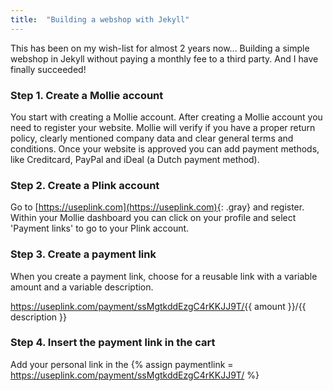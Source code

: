 ```yaml
---
title:  "Building a webshop with Jekyll"
---
```


This has been on my wish-list for almost 2 years now... Building a simple webshop in Jekyll without paying a monthly fee to a third party. And I have finally succeeded!

### Step 1. Create a Mollie account

You start with creating a Mollie account. After creating a Mollie account you need to register your website. Mollie will verify if you have a proper return policy, clearly mentioned company data and clear general terms and conditions. Once your website is approved you can add payment methods, like Creditcard, PayPal and iDeal (a Dutch payment method).

### Step 2. Create a Plink account

Go to [https://useplink.com](https://useplink.com){: .gray} and register. Within your Mollie dashboard you can click on your profile and select 'Payment links' to go to your Plink account. 

### Step 3. Create a payment link

When you create a payment link, choose for a reusable link with a variable amount and a variable description.

https://useplink.com/payment/ssMgtkddEzgC4rKKJJ9T/{{ amount }}/{{ description }}

### Step 4. Insert the payment link in the cart

Add your personal link in the {% assign paymentlink = https://useplink.com/payment/ssMgtkddEzgC4rKKJJ9T/ %}